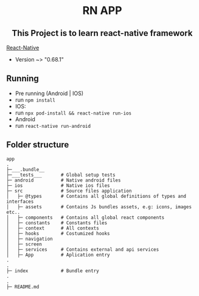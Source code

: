 <h1 align='center'>RN APP</h1>

<h2 align='center'>This Project is to learn react-native framework</h2>


[React-Native](https://reactnative.dev)
 - Version ~> "0.68.1"

## Running
    
- Pre running (Android | IOS)
 - run `npm install`
- IOS:
 - run `npx pod-install && react-native run-ios`
- Android
 - run `react-native run-android`

## Folder structure

````plainText
app
.
├─___.bundle__      
├─___tests___       # Global setup tests
├─ android          # Native android files
├─ ios              # Native ios files
├─ src              # Source files application
│   ├─ @types       # Contains all global definitions of types and interfaces
│   ├─ assets       # Contains Js bundles assets, e.g: icons, images etc..
│   ├─ components   # Contains all global react components
│   ├─ constants    # Constants files
│   ├─ context      # All contexts
│   ├─ hooks        # Costumized hooks
│   ├─ navigation   
│   ├─ screen       
│   ├─ services     # Contains external and api services
│   ├─ App          # Aplication entry
.
.
├─ index            # Bundle entry
.
.
├─ README.md

